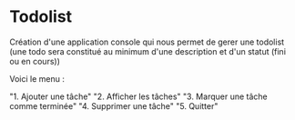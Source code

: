 # Todolist

Création d'une application console qui nous permet de gerer une todolist (une todo sera constitué au minimum d'une description et d'un statut (fini ou en cours))

Voici le menu :

"1. Ajouter une tâche"
"2. Afficher les tâches"
"3. Marquer une tâche comme terminée"
"4. Supprimer une tâche"
"5. Quitter"